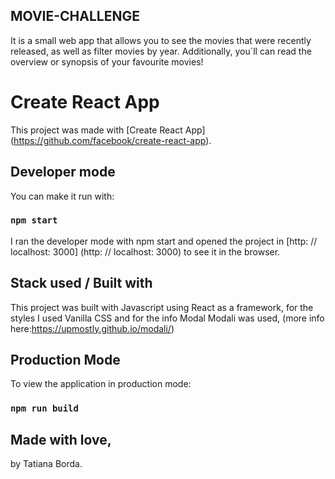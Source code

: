 
## MOVIE-CHALLENGE

It is a small web app that allows you to see the movies that were recently released, as well as filter movies by year. Additionally, you´ll can read the overview or synopsis of your favourite movies!

# Create React App

This project was made with [Create React App] (https://github.com/facebook/create-react-app).

## Developer mode

 You can make it run with:

### `npm start`

I ran the developer mode with npm start and opened the project in
 [http: // localhost: 3000] (http: // localhost: 3000) to see it in the browser.

## Stack used / Built with

This project was built with Javascript using React as a framework, for the styles I used Vanilla CSS and for the info Modal Modali was used, (more info here:https://upmostly.github.io/modali/)

## Production Mode

To view the application in production mode:
### `npm run build`

## Made with love, 
by Tatiana Borda.
